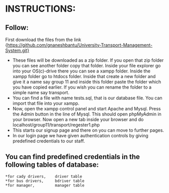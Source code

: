 # INSTRUCTIONS:
## Follow:
First download the files from the link {https://github.com/gnaneshbantu/University-Transport-Management-System.git}
 * These files will be downloaded as a zip folder. If you open that zip folder you can see another folder copy that folder. Inside your file explorer go into your OS(c)-drive     there you can see a xampp folder. Inside the xampp folder go to htdocs folder. Inside that create a new    folder and give it a name say group 11 and inside this folder paste     the folder which you have copied earlier. If you wish you can rename the folder to a simple name say transport.
 * You can find a file with name tests.sql, that is our database file. You can import that file into your xampp.
 * Now, open the xampp control panel and start Apache and Mysql. Press the Admin button in the line of Mysql. This should open phpMyAdmin in your browser. Now open a new tab       inside your browser and do localhost/group11/transport/regester1.php
 * This starts our signup page and there on you can move to further pages.
 * In our login page we have given authentication controls by giving predefined credentials to our staff.
## You can find predefined credentials in the following tables of database:
    *for cady drivers,    driver table
    *for bus drivers,     bdriver table
    *for manager,         manager table
